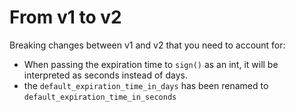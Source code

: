 # From v1 to v2


Breaking changes between v1 and v2 that you need to account for: 
- When passing the expiration time to `sign()` as an int, it will be interpreted as seconds instead of days.
- the `default_expiration_time_in_days` has been renamed to `default_expiration_time_in_seconds`

